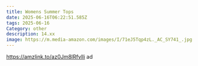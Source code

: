 ```yaml
---
title: Womens Summer Tops
date: 2025-06-16T06:22:51.585Z
tags: 2025-06-16
Category: other
description: 14.xx
image: https://m.media-amazon.com/images/I/71eJ5Tqp4zL._AC_SY741_.jpg
---
```

https://amzlink.to/az0Jm8lRfvlli ad
